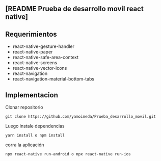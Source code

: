 ## [README Prueba de desarrollo movil react native]

## Requerimientos

* react-native-gesture-handler
* react-native-paper
* react-native-safe-area-context
* react-native-screens
* react-native-vector-icons
* react-navigation
* react-navigation-material-bottom-tabs

## Implementacion

Clonar repositorio

```
git clone https://github.com/yamoimeda/Prueba_desarrollo_movil.git
```
Luego instale dependencias

```
yarn install o npm install
```
corra la aplicación

```
npx react-native run-android o npx react-native run-ios
```

